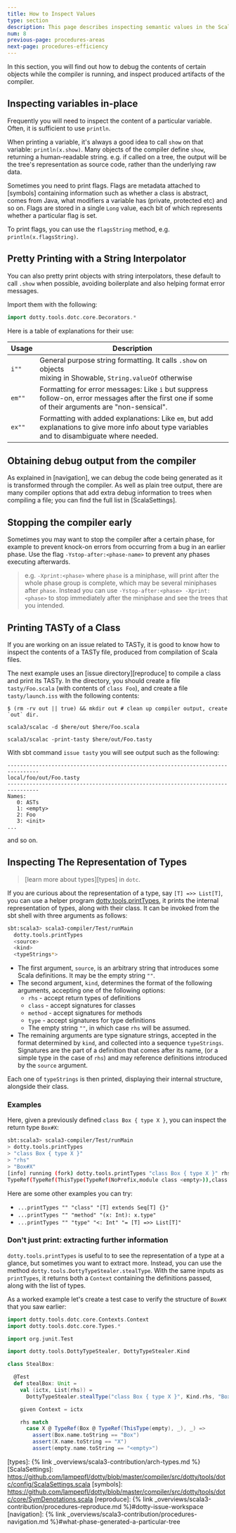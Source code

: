 ```yaml
---
title: How to Inspect Values
type: section
description: This page describes inspecting semantic values in the Scala 3 compiler.
num: 8
previous-page: procedures-areas
next-page: procedures-efficiency
---
```


In this section, you will find out how to debug the contents of certain objects
while the compiler is running, and inspect produced artifacts of the compiler.

## Inspecting variables in-place

Frequently you will need to inspect the content of a particular variable.
Often, it is sufficient to use `println`.

When printing a variable, it's always a good idea to call `show` on that variable: `println(x.show)`.
Many objects of the compiler define `show`, returning a human-readable string.
e.g. if called on a tree, the output will be the tree's representation as source code, rather than
the underlying raw data.

Sometimes you need to print flags. Flags are metadata attached to [symbols] containing information such as whether a
class is abstract, comes from Java, what modifiers a variable has (private, protected etc) and so on.
Flags are stored in a single `Long` value, each bit of which represents whether a particular flag is set.

To print flags, you can use the `flagsString` method, e.g. `println(x.flagsString)`.

## Pretty Printing with a String Interpolator

You can also pretty print objects with string interpolators,
these default to call `.show` when possible, avoiding boilerplate
and also helping format error messages.

Import them with the following:

```scala
import dotty.tools.dotc.core.Decorators.*
```

Here is a table of explanations for their use:

| Usage  | Description                       |
|--------|-----------------------------------|
|`i""`   | General purpose string formatting. It calls `.show` on objects <br/> mixing in Showable, `String.valueOf` otherwise |
|`em""`  | Formatting for error messages: Like `i` but suppress <br/>follow-on, error messages after the first one if some <br/>of their arguments are "non-sensical". |
|`ex""`  | Formatting with added explanations: Like `em`, but add <br/>explanations to give more info about type variables<br/>and to disambiguate where needed. |


## Obtaining debug output from the compiler

As explained in [navigation], we can debug the code being generated as it is transformed
through the compiler. As well as plain tree output, there are many compiler options that
add extra debug information to trees when compiling a file; you can find the full list
in [ScalaSettings].

## Stopping the compiler early
Sometimes you may want to stop the compiler after a certain phase, for example to prevent
knock-on errors from occurring from a bug in an earlier phase. Use the flag
`-Ystop-after:<phase-name>` to prevent any phases executing afterwards.

> e.g. `-Xprint:<phase>` where `phase` is a miniphase, will print after
> the whole phase group is complete, which may be several miniphases after `phase`.
> Instead you can use `-Ystop-after:<phase> -Xprint:<phase>` to stop
> immediately after the miniphase and see the trees that you intended.

## Printing TASTy of a Class

If you are working on an issue related to TASTy, it is good to know how to inspect
the contents of a TASTy file, produced from compilation of Scala files.

The next example uses an [issue directory][reproduce] to compile a class and print its TASTy.
In the directory, you should create a file `tasty/Foo.scala` (with contents of `class Foo`),
and create a file `tasty/launch.iss` with the following contents:

```
$ (rm -rv out || true) && mkdir out # clean up compiler output, create `out` dir.

scala3/scalac -d $here/out $here/Foo.scala

scala3/scalac -print-tasty $here/out/Foo.tasty
```

With sbt command `issue tasty` you will see output such as the following:

```
--------------------------------------------------------------------------------
local/foo/out/Foo.tasty
--------------------------------------------------------------------------------
Names:
   0: ASTs
   1: <empty>
   2: Foo
   3: <init>
...
```
and so on.

## Inspecting The Representation of Types

> [learn more about types][types] in `dotc`.

If you are curious about the representation of a type, say `[T] =>> List[T]`,
you can use a helper program [dotty.tools.printTypes][DottyTypeStealer],
it prints the internal representation of types, along with their class. It can be
invoked from the sbt shell with three arguments as follows:
```bash
sbt:scala3> scala3-compiler/Test/runMain
  dotty.tools.printTypes
  <source>
  <kind>
  <typeStrings*>
```

- The first argument, `source`, is an arbitrary string that introduces some Scala definitions.
It may be the empty string `""`.
- The second argument, `kind`, determines the format of the following arguments,
accepting one of the following options:
  - `rhs` - accept return types of definitions
  - `class` - accept signatures for classes
  - `method` - accept signatures for methods
  - `type` - accept signatures for type definitions
  - The empty string `""`, in which case `rhs` will be assumed.
- The remaining arguments are type signature strings, accepted in the format determined by
`kind`, and collected into a sequence `typeStrings`. Signatures are the part of a definition
that comes after its name, (or a simple type in the case of `rhs`) and may reference
definitions introduced by the `source` argument.

Each one of `typeStrings` is then printed, displaying their internal structure, alongside their class.

### Examples

Here, given a previously defined `class Box { type X }`, you can inspect the return type `Box#X`:
```bash
sbt:scala3> scala3-compiler/Test/runMain
> dotty.tools.printTypes
> "class Box { type X }"
> "rhs"
> "Box#X"
[info] running (fork) dotty.tools.printTypes "class Box { type X }" rhs Box#X
TypeRef(TypeRef(ThisType(TypeRef(NoPrefix,module class <empty>)),class Box),type X) [class dotty.tools.dotc.core.Types$CachedTypeRef]
```

Here are some other examples you can try:
- `...printTypes "" "class" "[T] extends Seq[T] {}"`
- `...printTypes "" "method" "(x: Int): x.type"`
- `...printTypes "" "type" "<: Int" "= [T] =>> List[T]"`

### Don't just print: extracting further information

`dotty.tools.printTypes` is useful to to see the representation
of a type at a glance, but sometimes you want to extract more. Instead, you can use the
method `dotty.tools.DottyTypeStealer.stealType`. With the same inputs as `printTypes`,
it returns both a `Context` containing the definitions passed, along with the list of types.

As a worked example let's create a test case to verify the structure of `Box#X` that you saw earlier:
```scala
import dotty.tools.dotc.core.Contexts.Context
import dotty.tools.dotc.core.Types.*

import org.junit.Test

import dotty.tools.DottyTypeStealer, DottyTypeStealer.Kind

class StealBox:

  @Test
  def stealBox: Unit =
    val (ictx, List(rhs)) =
      DottyTypeStealer.stealType("class Box { type X }", Kind.rhs, "Box#X")

    given Context = ictx

    rhs match
      case X @ TypeRef(Box @ TypeRef(ThisType(empty), _), _) =>
        assert(Box.name.toString == "Box")
        assert(X.name.toString == "X")
        assert(empty.name.toString == "<empty>")
```

[DottyTypeStealer]: https://github.com/lampepfl/dotty/blob/master/compiler/test/dotty/tools/DottyTypeStealer.scala
[types]: {% link _overviews/scala3-contribution/arch-types.md %}
[ScalaSettings]: https://github.com/lampepfl/dotty/blob/master/compiler/src/dotty/tools/dotc/config/ScalaSettings.scala
[symbols]: https://github.com/lampepfl/dotty/blob/master/compiler/src/dotty/tools/dotc/core/SymDenotations.scala
[reproduce]: {% link _overviews/scala3-contribution/procedures-reproduce.md %}#dotty-issue-workspace
[navigation]: {% link _overviews/scala3-contribution/procedures-navigation.md %}#what-phase-generated-a-particular-tree

